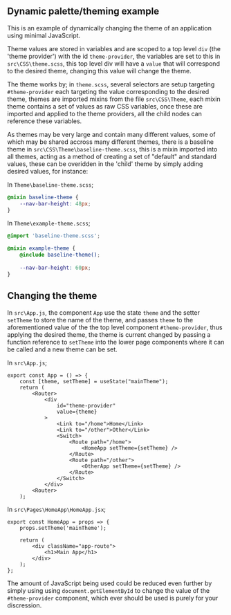 ## Dynamic palette/theming example

This is an example of dynamically changing the theme of an application using minimal JavaScript. 

Theme values are stored in variables and are scoped to a top level `div` (the 'theme provider') with the id `theme-provider`, the variables are set to this in `src\CSS\theme.scss`, this top level div will have a `value` that will correspond to the desired theme, changing this value will change the theme. 

The theme works by; in `theme.scss`, several selectors are setup targeting `#theme-provider` each targeting the value corresponding to the desired theme, themes are imported mixins from the file `src\CSS\Theme`, each mixin theme contains a set of values as raw CSS variables, once these are imported and applied to the theme providers, all the child nodes can reference these variables. 

As themes may be very large and contain many different values, some of which may be shared accross many different themes, there is a baseline theme in `src\CSS\Theme\baseline-theme.scss`, this is a mixin imported into all themes, acting as a method of creating a set of "default" and standard values, these can be overidden in the 'child' theme by simply adding desired values, for instance: 

In `Theme\baseline-theme.scss`;
```scss
@mixin baseline-theme {
    --nav-bar-height: 48px;
}
```
In `Theme\example-theme.scss`;
```scss
@import 'baseline-theme.scss';

@mixin example-theme {
    @include baseline-theme();
    
    --nav-bar-height: 60px;
}
```

## Changing the theme

In  `src\App.js`, the component `App` use the state `theme` and the setter `setTheme` to store the name of the theme, and passes `theme` to the aforementioned value of the the top level component `#theme-provider`, thus applying the desired theme, the theme is current changed by passing a function reference to `setTheme` into the lower page components where it can be called and a new theme can be set. 

In `src\App.js`;
```JSX
export const App = () => {
    const [theme, setTheme] = useState("mainTheme");
    return (
        <Router>
			<div 
				id="theme-provider" 
				value={theme}
			>
                <Link to="/home">Home</Link>
                <Link to="/other">Other</Link>
				<Switch>
    				<Route path="/home">
    					<HomeApp setTheme={setTheme} />
    				</Route>
    				<Route path="/other">
    					<OtherApp setTheme={setTheme} />
    				</Route>
    			</Switch>
			</div>
        <Router>
    );
```

In `src\Pages\HomeApp\HomeApp.jsx`;
```JSX
export const HomeApp = props => {
    props.setTheme('mainTheme');
    
    return (
        <div className="app-route">
            <h1>Main App</h1>
        </div>
    );
};
```

The amount of JavaScript being used could be reduced even further by simply using using `document.getElementById` to change the value of the `#theme-provider` component, which ever should be used is purely for your discression.
